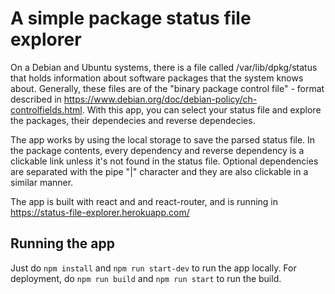 # A simple package status file explorer

On a Debian and Ubuntu systems, there is a file called /var/lib/dpkg/status that holds information about software packages that the system knows about. Generally, these files are of the "binary package control file" - format described in https://www.debian.org/doc/debian-policy/ch-controlfields.html. With this app, you can select your status file and explore the packages, their dependecies and reverse dependecies.

The app works by using the local storage to save the parsed status file. In the package contents, every dependency and reverse dependency is a clickable link unless it's not found in the status file. Optional dependencies are separated with the pipe "|" character and they are also clickable in a similar manner.

The app is built with react and and react-router, and is running in https://status-file-explorer.herokuapp.com/

## Running the app

Just do `npm install` and `npm run start-dev` to run the app locally. For deployment, do `npm run build` and `npm run start` to run the build.

